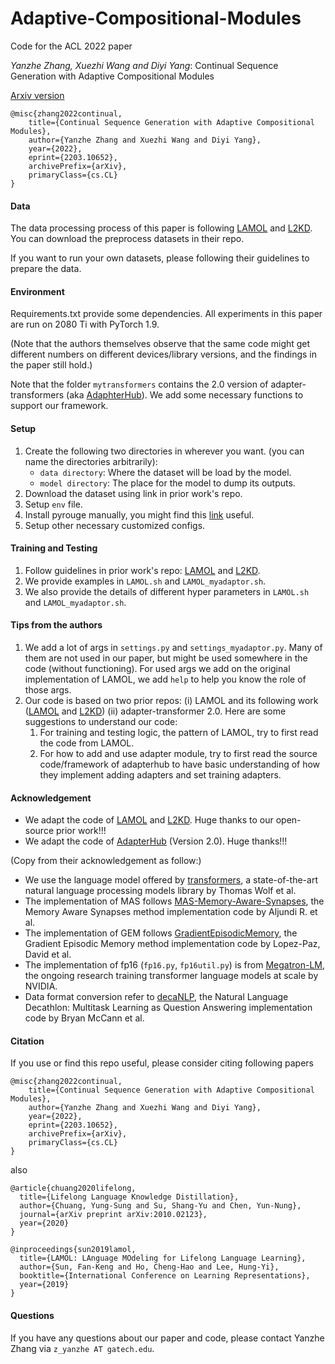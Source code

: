 # Adaptive-Compositional-Modules
Code for the ACL 2022 paper 

*Yanzhe Zhang, Xuezhi Wang and Diyi Yang*: Continual Sequence Generation with Adaptive Compositional Modules

[Arxiv version](https://arxiv.org/abs/2203.10652)

```
@misc{zhang2022continual,
    title={Continual Sequence Generation with Adaptive Compositional Modules},
    author={Yanzhe Zhang and Xuezhi Wang and Diyi Yang},
    year={2022},
    eprint={2203.10652},
    archivePrefix={arXiv},
    primaryClass={cs.CL}
}
```
#### Data

The data processing process of this paper is following [LAMOL](https://github.com/jojotenya/LAMOL) and [L2KD](https://github.com/voidism/L2KD). You can download the preprocess datasets in their repo.

If you want to run your own datasets, please following their guidelines to prepare the data.

#### Environment

Requirements.txt provide some dependencies. All experiments in this paper are run on 2080 Ti with PyTorch 1.9.

(Note that the authors themselves observe that the same code might get different numbers on different devices/library versions, and the findings in the paper still hold.)

Note that the folder `mytransformers` contains the 2.0 version of adapter-transformers (aka [AdaphterHub](https://adapterhub.ml/)). We add some necessary functions to support our framework.

#### Setup
1. Create the following two directories in wherever you want. (you can name the directories arbitrarily):
    - `data directory`: Where the dataset will be load by the model.
    - `model directory`: The place for the model to dump its outputs.
2. Download the dataset using link in prior work's repo.
3. Setup `env` file.
4. Install pyrouge manually, you might find this [link](https://stackoverflow.com/questions/45894212/installing-pyrouge-gets-error-in-ubuntu) useful.
5. Setup other necessary customized configs.

#### Training and Testing
1. Follow guidelines in prior work's repo: [LAMOL](https://github.com/jojotenya/LAMOL) and [L2KD](https://github.com/voidism/L2KD).
2. We provide examples in `LAMOL.sh` and `LAMOL_myadaptor.sh`.
3. We also provide the details of different hyper parameters in `LAMOL.sh` and `LAMOL_myadaptor.sh`.

#### Tips from the authors
1. We add a lot of args in `settings.py` and `settings_myadaptor.py`. Many of them are not used in our paper, but might be used somewhere in the code (without functioning). For used args we add on the original implementation of LAMOL, we add `help` to help you know the role of those args.
2. Our code is based on two prior repos: (i) LAMOL and its following work ([LAMOL](https://github.com/jojotenya/LAMOL) and [L2KD](https://github.com/voidism/L2KD)) (ii) adapter-transformer 2.0. Here are some suggestions to understand our code:
   1. For training and testing logic, the pattern of LAMOL, try to first read the code from LAMOL.
   2. For how to add and use adapter module, try to first read the source code/framework of adapterhub to have basic understanding of how they implement adding adapters and set training adapters.


#### Acknowledgement

- We adapt the code of [LAMOL](https://github.com/jojotenya/LAMOL) and [L2KD](https://github.com/voidism/L2KD). Huge thanks to our open-source prior work!!!
- We adapt the code of [AdapterHub](https://adapterhub.ml/) (Version 2.0). Huge thanks!!!
  
(Copy from their acknowledgement as follow:)

- We use the language model offered by [transformers](https://github.com/huggingface/transformers), a state-of-the-art natural language processing models library by Thomas Wolf et al.
- The implementation of MAS follows [MAS-Memory-Aware-Synapses](https://github.com/rahafaljundi/MAS-Memory-Aware-Synapses), the Memory Aware Synapses method implementation code by Aljundi R. et al.
- The implementation of GEM follows [GradientEpisodicMemory](https://github.com/facebookresearch/GradientEpisodicMemory), the Gradient Episodic Memory method implementation code by Lopez-Paz, David et al.
- The implementation of fp16 (`fp16.py`, `fp16util.py`) is from [Megatron-LM](https://github.com/NVIDIA/Megatron-LM), the ongoing research training transformer language models at scale by NVIDIA.
- Data format conversion refer to [decaNLP](https://github.com/salesforce/decaNLP), the Natural Language Decathlon: Multitask Learning as Question Answering implementation code by Bryan McCann et al.

#### Citation

If you use or find this repo useful, please consider citing following papers

```
@misc{zhang2022continual,
    title={Continual Sequence Generation with Adaptive Compositional Modules},
    author={Yanzhe Zhang and Xuezhi Wang and Diyi Yang},
    year={2022},
    eprint={2203.10652},
    archivePrefix={arXiv},
    primaryClass={cs.CL}
}
```

also

```
@article{chuang2020lifelong,
  title={Lifelong Language Knowledge Distillation},
  author={Chuang, Yung-Sung and Su, Shang-Yu and Chen, Yun-Nung},
  journal={arXiv preprint arXiv:2010.02123},
  year={2020}
}

@inproceedings{sun2019lamol,
  title={LAMOL: LAnguage MOdeling for Lifelong Language Learning},
  author={Sun, Fan-Keng and Ho, Cheng-Hao and Lee, Hung-Yi},
  booktitle={International Conference on Learning Representations},
  year={2019}
}
```

#### Questions

If you have any questions about our paper and code, please contact Yanzhe Zhang via `z_yanzhe AT gatech.edu`.
